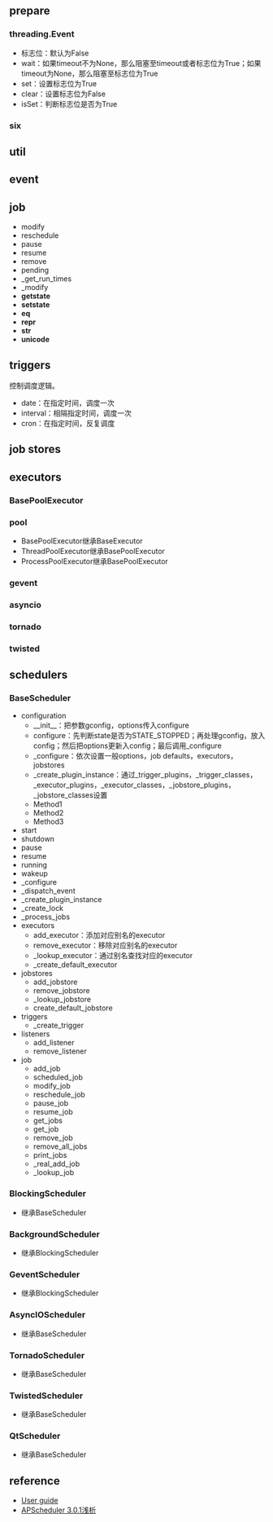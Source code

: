 ## prepare

### threading.Event

- 标志位：默认为False
- wait：如果timeout不为None，那么阻塞至timeout或者标志位为True；如果timeout为None，那么阻塞至标志位为True
- set：设置标志位为True
- clear：设置标志位为False
- isSet：判断标志位是否为True

### six

## util

## event

## job

- modify
- reschedule
- pause
- resume
- remove
- pending
- _get_run_times
- _modify
- __getstate__
- __setstate__
- __eq__
- __repr__
- __str__
- __unicode__

## triggers

控制调度逻辑。

- date：在指定时间，调度一次
- interval：相隔指定时间，调度一次
- cron：在指定时间，反复调度

## job stores

## executors

### BasePoolExecutor

### pool

- BasePoolExecutor继承BaseExecutor
- ThreadPoolExecutor继承BasePoolExecutor
- ProcessPoolExecutor继承BasePoolExecutor

### gevent

### asyncio

### tornado

### twisted

## schedulers

### BaseScheduler

- configuration
  - \_\_init\_\_：把参数gconfig，options传入configure
  - configure：先判断state是否为STATE_STOPPED；再处理gconfig，放入config；然后把options更新入config；最后调用_configure
  - _configure：依次设置一般options，job defaults，executors，jobstores
  - _create_plugin_instance：通过_trigger_plugins，_trigger_classes，_executor_plugins，_executor_classes，_jobstore_plugins，_jobstore_classes设置
  - Method1
  - Method2
  - Method3
- start
- shutdown
- pause
- resume
- running
- wakeup
- _configure
- _dispatch_event
- _create_plugin_instance
- _create_lock
- _process_jobs
- executors
  - add_executor：添加对应别名的executor
  - remove_executor：移除对应别名的executor
  - _lookup_executor：通过别名查找对应的executor
  - _create_default_executor
- jobstores
  - add_jobstore
  - remove_jobstore
  - _lookup_jobstore
  - create_default_jobstore
- triggers
  - _create_trigger
- listeners
  - add_listener
  - remove_listener
- job
  - add_job
  - scheduled_job
  - modify_job
  - reschedule_job
  - pause_job
  - resume_job
  - get_jobs
  - get_job
  - remove_job
  - remove_all_jobs
  - print_jobs
  - _real_add_job
  - _lookup_job
  
### BlockingScheduler

- 继承BaseScheduler

### BackgroundScheduler

- 继承BlockingScheduler

### GeventScheduler

- 继承BlockingScheduler

### AsyncIOScheduler

- 继承BaseScheduler

### TornadoScheduler

- 继承BaseScheduler

### TwistedScheduler

- 继承BaseScheduler

### QtScheduler

- 继承BaseScheduler

## reference

- [User guide](http://apscheduler.readthedocs.io/en/latest/userguide.html)
- [APScheduler 3.0.1浅析](http://www.cnblogs.com/quijote/p/4385774.html)